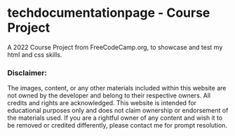 # techdocumentationpage - Course Project

A 2022 Course Project from FreeCodeCamp.org, to showcase and test my html and css skills.


### Disclaimer:

The images, content, or any other materials included within this website are not owned by the developer and belong to their respective owners. All credits and rights are acknowledged. This website is intended for educational purposes only and does not claim ownership or endorsement of the materials used. If you are a rightful owner of any content and wish it to be removed or credited differently, please contact me for prompt resolution.
